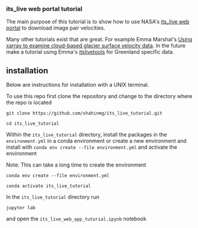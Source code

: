 ### its_live web portal tutorial
The main purpose of this tutorial is to show how to use NASA's
[its_live web portal](https://nsidc.org/apps/itslive/) to download image pair velocities. 

Many other tutorials exist that are great. For example Emma Marshal's [Using xarray to examine cloud-based glacier surface velocity data](https://e-marshall.github.io/itslive/intro.html). In the future make a tutorial using Emma's  [itslivetools](https://github.com/e-marshall/itslivetools) for Greenland specific data.

## installation
Below are instructions for installation with a UNIX terminal.

To use this repo first clone the repository and change to the directory where the repo is located
```
git clone https://github.com/shahinmg/its_live_tutorial.git

cd its_live_tutorial
```

Within the `its_live_tutorial` directory, install the packages in the `environment.yml` in a conda environment or create a new environment and install with `conda env create --file environment.yml` and activate the environment  

Note: This can take a long time to create the environment

```
conda env create --file environment.yml

conda activate its_live_tutorial
```

In the `its_live_tutorial` directory run

```
jupyter lab
```
and open the `its_live_web_app_tutorial.ipynb` notebook